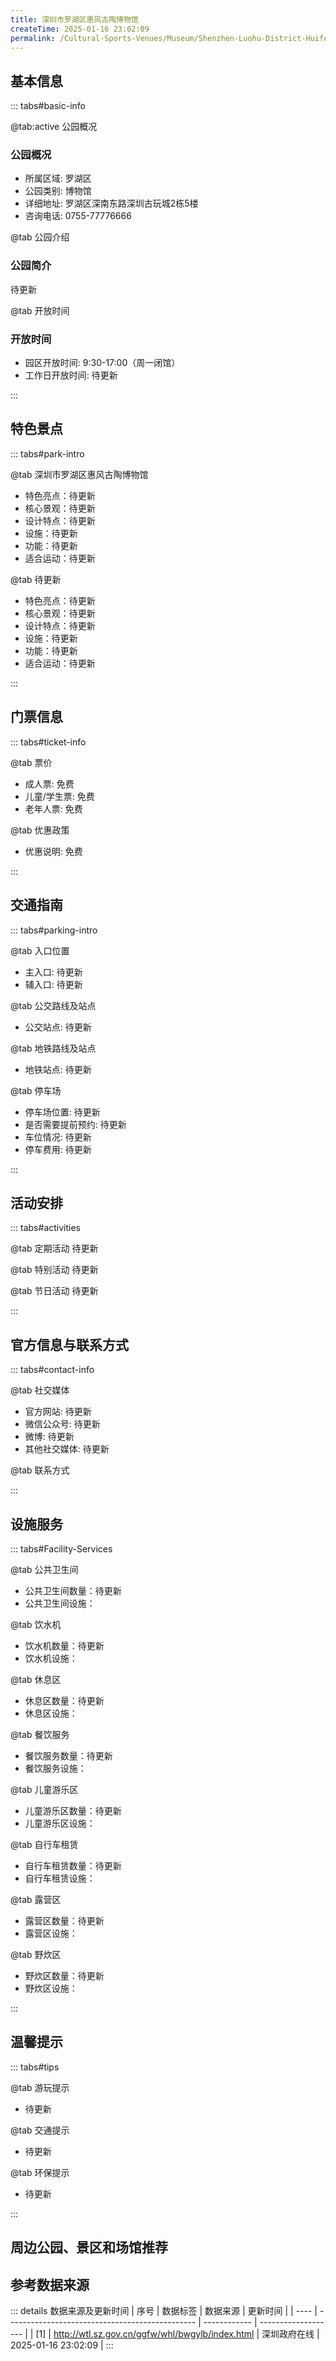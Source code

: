 ```yaml
---
title: 深圳市罗湖区惠风古陶博物馆
createTime: 2025-01-16 23:02:09
permalink: /Cultural-Sports-Venues/Museum/Shenzhen-Luohu-District-Huifeng-Ancient-Pottery-Museum/
---
```



<script setup>
import ImageSwiper from '/.vuepress/theme/components/ImageSwiper.vue'
// 轮播图数据
const swiperItems = [
    {
                link: 'https://cn.bing.com/th?id=OHR.AlfanzinaLighthouse_ZH-CN9704515669_1920x1080.webp',
                title: '深圳市罗湖区惠风古陶博物馆',
                description: '待更新...',
                author: '深圳政府在线',
                date: '2025/01/16'
                },
  {
                link: 'https://cn.bing.com/th?id=OHR.AlfanzinaLighthouse_ZH-CN9704515669_1920x1080.webp',
                title: '深圳市罗湖区惠风古陶博物馆',
                description: '待更新...',
                author: '深圳政府在线',
                date: '2025/01/16'
                }
]
// 配置项
const swiperConfig = {
  height: 500,
  showInfo: true
}
</script>
<!-- 轮播图组件 -->
<ImageSwiper :items="swiperItems" :config="swiperConfig" />



## 基本信息

::: tabs#basic-info

@tab:active 公园概况
### 公园概况
- 所属区域: 罗湖区
- 公园类别: 博物馆
- 详细地址: 罗湖区深南东路深圳古玩城2栋5楼
- 咨询电话: 0755-77776666

@tab 公园介绍
### 公园简介
待更新

@tab 开放时间
### 开放时间
- 园区开放时间: 9:30-17:00（周一闭馆）
- 工作日开放时间: 待更新

:::

## 特色景点

::: tabs#park-intro

@tab 深圳市罗湖区惠风古陶博物馆
<ImageCard
image="https://cn.bing.com/th?id=OHR.AlfanzinaLighthouse_ZH-CN9704515669_1920x1080.webp"
    title="深圳市罗湖区惠风古陶博物馆"
    description="待更新"
    date=""
    author="深圳政府在线"
/>


- 特色亮点：待更新
- 核心景观：待更新
- 设计特点：待更新
- 设施：待更新
- 功能：待更新
- 适合运动：待更新

@tab 待更新
<ImageCard
image="https://cn.bing.com/th?id=OHR.AlfanzinaLighthouse_ZH-CN9704515669_1920x1080.webp"
    title="深圳市罗湖区惠风古陶博物馆"
    description="待更新"
    date=""
    author="深圳政府在线"
/>


- 特色亮点：待更新
- 核心景观：待更新
- 设计特点：待更新
- 设施：待更新
- 功能：待更新
- 适合运动：待更新

:::

## 门票信息

::: tabs#ticket-info

@tab 票价
- 成人票: 免费
- 儿童/学生票: 免费
- 老年人票: 免费

@tab 优惠政策
- 优惠说明: 免费

:::

## 交通指南

::: tabs#parking-intro

@tab 入口位置
- 主入口: 待更新
- 辅入口: 待更新

@tab 公交路线及站点
- 公交站点: 待更新

@tab 地铁路线及站点
- 地铁站点: 待更新

@tab 停车场
- 停车场位置: 待更新
- 是否需要提前预约: 待更新
- 车位情况: 待更新
- 停车费用: 待更新

:::

## 活动安排

::: tabs#activities

@tab 定期活动
待更新

@tab 特别活动
待更新

@tab 节日活动
待更新

:::

## 官方信息与联系方式

::: tabs#contact-info

@tab 社交媒体
- 官方网站: 待更新
- 微信公众号: 待更新
- 微博: 待更新
- 其他社交媒体: 待更新

@tab 联系方式

:::

## 设施服务

::: tabs#Facility-Services

@tab 公共卫生间
- 公共卫生间数量：待更新
- 公共卫生间设施：

@tab 饮水机
- 饮水机数量：待更新
- 饮水机设施：

@tab 休息区
- 休息区数量：待更新
- 休息区设施：

@tab 餐饮服务
- 餐饮服务数量：待更新
- 餐饮服务设施：

@tab 儿童游乐区
- 儿童游乐区数量：待更新
- 儿童游乐区设施：

@tab 自行车租赁
- 自行车租赁数量：待更新
- 自行车租赁设施：

@tab 露营区
- 露营区数量：待更新
- 露营区设施：

@tab 野炊区
- 野炊区数量：待更新
- 野炊区设施：

:::

## 温馨提示

::: tabs#tips

@tab 游玩提示
- 待更新

@tab 交通提示
- 待更新

@tab 环保提示
- 待更新

:::

## 周边公园、景区和场馆推荐

<CardGrid>
  <ImageCard
        image="https://cn.bing.com/th?id=OHR.AlfanzinaLighthouse_ZH-CN9704515669_1920x1080.webp"
        title="深圳玺宝楼青瓷博物馆"
        description="待更新"
        href="/Cultural-Sports-Venues/Museum/Shenzhen-Xibaolou-Celadon-Museum/"
        author="待更新"
        date="2025/01/02"
      />
      <ImageCard
        image="https://cn.bing.com/th?id=OHR.AlfanzinaLighthouse_ZH-CN9704515669_1920x1080.webp"
        title="深圳玺宝楼青瓷博物馆"
        description="待更新"
        href="/Cultural-Sports-Venues/Museum/Shenzhen-Xibaolou-Celadon-Museum/"
        author="待更新"
        date="2025/01/02"
      />
    </CardGrid>


## 参考数据来源

::: details 数据来源及更新时间
| 序号 | 数据标签                                        | 数据来源     | 更新时间            |
| ---- | ----------------------------------------------- | ------------ | ------------------- |
| [1]  | http://wtl.sz.gov.cn/ggfw/whl/bwgylb/index.html | 深圳政府在线 | 2025-01-16 23:02:09 |
:::

